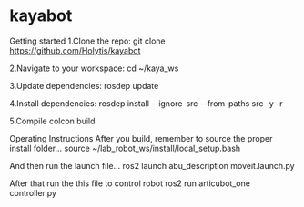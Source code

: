 # kayabot 
Getting started
1.Clone the repo:
git clone https://github.com/Holytis/kayabot

2.Navigate to your workspace:
cd ~/kaya_ws

3.Update dependencies:
rosdep update

4.Install dependencies:
rosdep install --ignore-src --from-paths src -y -r

5.Compile
colcon build

Operating Instructions
After you build, remember to source the proper install folder...
source ~/lab_robot_ws/install/local_setup.bash

And then run the launch file...
ros2 launch abu_description moveit.launch.py 

After that run the this file to control robot
ros2 run articubot_one controller.py 
